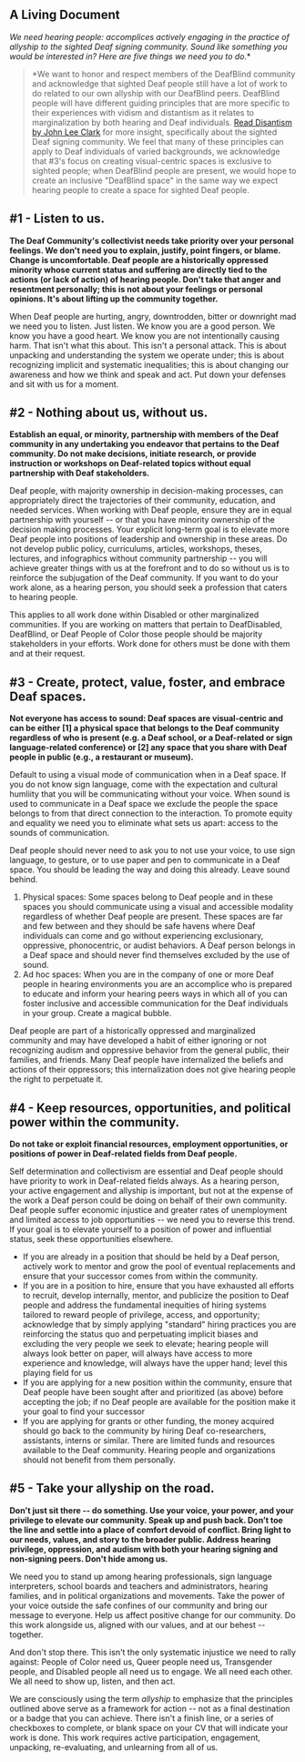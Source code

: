 ## A Living Document

**We need hearing people: accomplices actively engaging in the practice of allyship to the _sighted Deaf signing community_.*  Sound like something you would be interested in?   Here are five things we need you to do.**

> \*We want to honor and respect members of the DeafBlind community and acknowledge that sighted Deaf people still have a lot of work to do related to our own allyship with our DeafBlind peers. DeafBlind people will have different guiding principles that are more specific to their experiences with vidism and distantism as it relates to marginalization by both hearing and Deaf individuals. [Read Disantism by John Lee Clark](https://johnleeclark.tumblr.com/post/163762970913/distantism) for more insight, specifically about the sighted Deaf signing community.  We feel that many of these principles can apply to Deaf individuals of varied backgrounds, we acknowledge that #3's focus on creating visual-centric spaces is exclusive to sighted people; when DeafBlind people are present, we would hope to create an inclusive "DeafBlind space" in the same way we expect hearing people to create a space for sighted Deaf people.

## #1 - Listen to us.  

**The Deaf Community's collectivist needs take priority over your personal feelings.  We don't need you to explain, justify, point fingers, or blame.  Change is uncomfortable.  Deaf people are a historically oppressed minority whose current status and suffering are directly tied to the actions (or lack of action) of hearing people.  Don't take that anger and resentment personally; this is not about your feelings or personal opinions.  It's about lifting up the community together.**

When Deaf people are hurting, angry, downtrodden, bitter or downright mad we need you to listen.  Just listen.  We know you are a good person.  We know you have a good heart.  We know you are not intentionally causing harm.  That isn't what this about.  This isn't a personal attack.  This is about unpacking and understanding the system we operate under; this is about recognizing implicit and systematic inequalities; this is about changing our awareness and how we think and speak and act.  Put down your defenses and sit with us for a moment.

## #2 - Nothing about us, without us.
**Establish an equal, or minority, partnership with members of the Deaf community in any undertaking you endeavor that pertains to the Deaf community.  Do not make decisions, initiate research, or provide instruction or workshops on Deaf-related topics without equal partnership with Deaf stakeholders.**

Deaf people, with majority ownership in decision-making processes, can appropriately direct the trajectories of their community, education, and needed services. When working with Deaf people, ensure they are in equal partnership with yourself -- or that you have minority ownership of the decision making processes. Your explicit long-term goal is to elevate more Deaf people into positions of leadership and ownership in these areas.  Do not develop public policy, curriculums, articles, workshops, theses, lectures, and infographics without community partnership -- you will achieve greater things with us at the forefront and to do so without us is to reinforce the subjugation of the Deaf community. If you want to do your work alone, as a hearing person, you should seek a profession that caters to hearing people.  

This applies to all work done within Disabled or other marginalized communities.  If you are working on matters that pertain to DeafDisabled, DeafBlind, or Deaf People of Color those people should be majority stakeholders in your efforts.  Work done for others must be done with them and at their request.

## #3 - Create, protect, value, foster, and embrace Deaf spaces.  

**Not everyone has access to sound: Deaf spaces are visual-centric and can be either [1] a physical space that belongs to the Deaf community regardless of who is present (e.g. a Deaf school, or a Deaf-related or sign language-related conference) or [2] any space that you share with Deaf people in public (e.g., a restaurant or museum).**

Default to using a visual mode of communication when in a Deaf space.  If you do not know sign language, come with the expectation and cultural humliity that you will be communicating without your voice.  When sound is used to communicate in a Deaf space we exclude the people the space belongs to from that direct connection to the interaction.  To promote equity and equality we need you to eliminate what sets us apart: access to the sounds of communication.

Deaf people should never need to ask you to not use your voice, to use sign language, to gesture, or to use paper and pen to communicate in a Deaf space. You should be leading the way and doing this already.  Leave sound behind.

1. Physical spaces: Some spaces belong to Deaf people and in these spaces you should communicate using a visual and accessible modality regardless of whether Deaf people are present. These spaces are far and few between and they should be safe havens where Deaf individuals can come and go without experiencing exclusionary, oppressive, phonocentric, or audist behaviors.  A Deaf person belongs in a Deaf space and should never find themselves excluded by the use of sound.
2. Ad hoc spaces: When you are in the company of one or more Deaf people in hearing environments you are an accomplice who is prepared to educate and inform your hearing peers ways in which all of you can foster inclusive and accessible communication for the Deaf individuals in your group.  Create a magical bubble.  

Deaf people are part of a historically oppressed and marginalized community and may have developed a habit of either ignoring or not recognizing audism and oppressive behavior from the general public, their families, and friends. Many Deaf people have internalized the beliefs and actions of their oppressors; this internalization does not give hearing people the right to perpetuate it.

## #4 - Keep resources, opportunities, and political power within the community.  

**Do not take or exploit financial resources, employment opportunities, or positions of power in Deaf-related fields from Deaf people.**

Self determination and collectivism are essential and Deaf people should have priority to work in Deaf-related fields always.  As a hearing person, your active engagement and allyship is important, but not at the expense of the work a Deaf person could be doing on behalf of their own community.  Deaf people suffer economic injustice and greater rates of unemployment and limited access to job opportunities -- we need you to reverse this trend.  If your goal is to elevate yourself to a position of power and influential status, seek these opportunities elsewhere.

* If you are already in a position that should be held by a Deaf person, actively work to mentor and grow the pool of eventual replacements and ensure that your successor comes from within the community.  
* If you are in a position to hire, ensure that you have exhausted all efforts to recruit, develop internally, mentor, and publicize the position to Deaf people and address the fundamental inequities of hiring systems tailored to reward people of privilege, access, and opportunity; acknowledge that by simply applying "standard" hiring practices you are reinforcing the status quo and perpetuating implicit biases and excluding the very people we seek to elevate; hearing people will always look better on paper, will always have access to more experience and knowledge, will always have the upper hand; level this playing field for us
* If you are applying for a new position within the community, ensure that Deaf people have been sought after and prioritized (as above) before accepting the job; if no Deaf people are available for the position make it your goal to find your successor
* If you are applying for grants or other funding, the money acquired should go back to the community by hiring Deaf co-researchers, assistants, interns or similar. There are limited funds and resources available to the Deaf community. Hearing people and organizations should not benefit from them personally.

## #5 - Take your allyship on the road.  
**Don't just sit there -- do something.  Use your voice, your power, and your privilege to elevate our community. Speak up and push back. Don’t toe the line and settle into a place of comfort devoid of conflict. Bring light to our needs, values, and story to the broader public.  Address hearing privilege, oppression, and audism with both your hearing signing and non-signing peers.  Don't hide among us.**  

We need you to stand up among hearing professionals, sign language interpreters, school boards and teachers and administrators, hearing families, and in political organizations and movements.  Take the power of your voice outside the safe confines of our community and bring our message to everyone. Help us affect positive change for our community.  Do this work alongside us, aligned with our values, and at our behest -- together.  

And don't stop there.  This isn't the only systematic injustice we need to rally against: People of Color need us, Queer people need us, Transgender people, and Disabled people all need us to engage.  We all need each other.  We all need to show up, listen, and then act.

We are consciously using the term _allyship_ to emphasize that the principles outlined above serve as a framework for action -- not as a final destination or a badge that you can achieve.  There isn't a finish line, or a series of checkboxes to complete, or blank space on your CV that will indicate your work is done.  This work requires active participation, engagement, unpacking, re-evaluating, and unlearning from all of us.    
